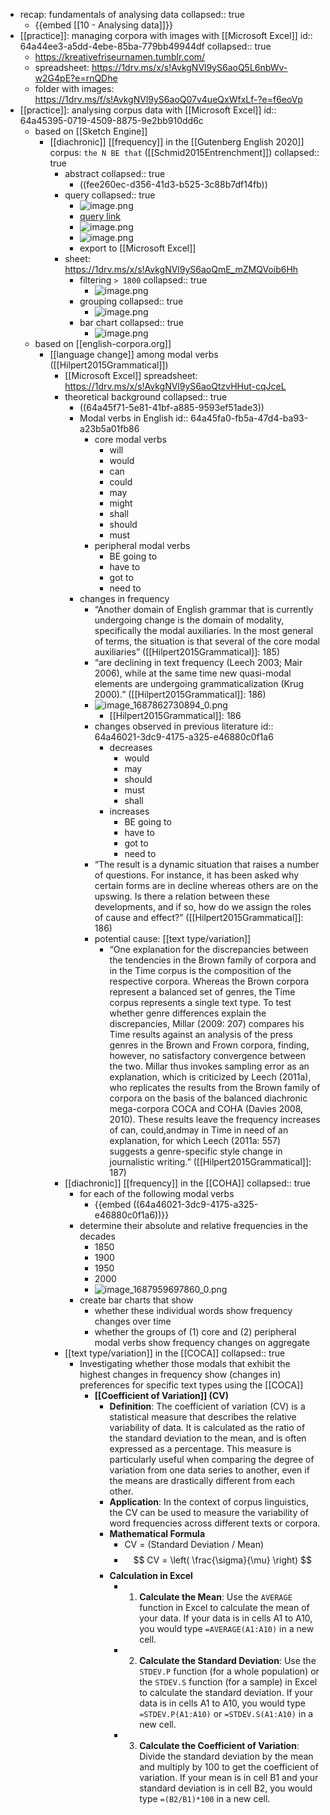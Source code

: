 - recap: fundamentals of analysing data
  collapsed:: true
	- {{embed [[10 - Analysing data]]}}
- [[practice]]: managing corpora with images with [[Microsoft Excel]]
  id:: 64a44ee3-a5dd-4ebe-85ba-779bb49944df
  collapsed:: true
	- https://kreativefriseurnamen.tumblr.com/
	- spreadsheet: https://1drv.ms/x/s!AvkgNVl9yS6aoQ5L6nbWv-w2G4pE?e=rnQDhe
	- folder with images: https://1drv.ms/f/s!AvkgNVl9yS6aoQ07v4ueQxWfxLf-?e=f6eoVp
- [[practice]]: analysing corpus data with [[Microsoft Excel]]
  id:: 64a45395-0719-4509-8875-9e2bb910dd6c
	- based on [[Sketch Engine]]
		- [[diachronic]] [[frequency]] in the [[Gutenberg English 2020]] corpus: `the N BE that` ([[Schmid2015Entrenchment]])
		  collapsed:: true
			- abstract
			  collapsed:: true
				- ((fee260ec-d356-41d3-b525-3c88b7df14fb))
			- query
			  collapsed:: true
				- ![image.png](../assets/image_1688491515745_0.png)
				- [query link](https://app.sketchengine.eu/#concordance?corpname=preloaded%2Fgutenberg20_en&tab=advanced&queryselector=cql&attrs=word&viewmode=kwic&attr_allpos=all&refs_up=0&shorten_refs=0&glue=1&gdexcnt=300&show_gdex_scores=0&itemsPerPage=20&structs=s%2Cg&refs=%3Dbook.title&default_attr=lemma&cql=%5Blemma%3D%22the%22%5D%20%5Btag%3D%22N.*%22%5D%20%5Blemma%3D%22be%22%5D%20%5Blemma%3D%22that%22%5D&showresults=1&showTBL=0&tbl_template=undefined&gdexconf=undefined&cb=slemma%3D%22the%22%23stag%3D%22N.*%22%23slemma%3D%22be%22%23slemma%3D%22that%22&f_tab=advanced&f_showrelfrq=1&f_showperc=1&f_showreldens=0&f_showreltt=0&c_customrange=0&operations=%5B%7B%22name%22%3A%22cql%22%2C%22arg%22%3A%22%5Blemma%3D%5C%22the%5C%22%5D%20%5Btag%3D%5C%22N.*%5C%22%5D%20%5Blemma%3D%5C%22be%5C%22%5D%20%5Blemma%3D%5C%22that%5C%22%5D%22%2C%22query%22%3A%7B%22queryselector%22%3A%22cqlrow%22%2C%22cql%22%3A%22%5Blemma%3D%5C%22the%5C%22%5D%20%5Btag%3D%5C%22N.*%5C%22%5D%20%5Blemma%3D%5C%22be%5C%22%5D%20%5Blemma%3D%5C%22that%5C%22%5D%22%2C%22default_attr%22%3A%22lemma%22%7D%2C%22id%22%3A308%7D%5D)
				- ![image.png](../assets/image_1688491675827_0.png)
				- ![image.png](../assets/image_1688491806418_0.png)
				- export to [[Microsoft Excel]]
			- sheet: https://1drv.ms/x/s!AvkgNVl9yS6aoQmE_mZMQVoib6Hh
				- filtering `> 1800`
				  collapsed:: true
					- ![image.png](../assets/image_1688492436783_0.png)
				- grouping
				  collapsed:: true
					- ![image.png](../assets/image_1688492484676_0.png)
				- bar chart
				  collapsed:: true
					- ![image.png](../assets/image_1688492535712_0.png)
	- based on [[english-corpora.org]]
		- [[language change]] among modal verbs ([[Hilpert2015Grammatical]])
			- [[Microsoft Excel]] spreadsheet: https://1drv.ms/x/s!AvkgNVl9yS6aoQtzvHHut-cqJceL
			- theoretical background
			  collapsed:: true
				- ((64a45f71-5e81-41bf-a885-9593ef51ade3))
				- Modal verbs in English
id:: 64a45fa0-fb5a-47d4-ba93-a23b5a01fb86
					- core modal verbs
						- will
						- would
						- can
						- could
						- may
						- might
						- shall
						- should
						- must
					- peripheral modal verbs
						- BE going to
						- have to
						- got to
						- need to
				- changes in frequency
					- “Another domain of English grammar that is currently undergoing change is the domain of modality, specifically the modal auxiliaries. In the most general of terms, the situation is that several of the core modal auxiliaries” ([[Hilpert2015Grammatical]]: 185)
					- “are declining in text frequency (Leech 2003; Mair 2006), while at the same time new quasi-modal elements are undergoing grammaticalization (Krug 2000).” ([[Hilpert2015Grammatical]]: 186)
					- ![image_1687862730894_0.png](../assets/image_1687862730894_0_1688494098240_0.png)
						- [[Hilpert2015Grammatical]]: 186
					- changes observed in previous literature
					  id:: 64a46021-3dc9-4175-a325-e46880c0f1a6
						- decreases
							- would
							- may
							- should
							- must
							- shall
						- increases
							- BE going to
							- have to
							- got to
							- need to
					- “The result is a dynamic situation that raises a number of questions. For instance, it has been asked why certain forms are in decline whereas others are on the upswing. Is there a relation between these developments, and if so, how do we assign the roles of cause and effect?” ([[Hilpert2015Grammatical]]: 186)
					- potential cause: [[text type/variation]]
						- “One explanation for the discrepancies between the tendencies in the Brown family of corpora and in the Time corpus is the composition of the respective corpora. Whereas the Brown corpora represent a balanced set of genres, the Time corpus represents a single text type. To test whether genre differences explain the discrepancies, Millar (2009: 207) compares his Time results against an analysis of the press genres in the Brown and Frown corpora, finding, however, no satisfactory convergence between the two. Millar thus invokes sampling error as an explanation, which is criticized by Leech (2011a), who replicates the results from the Brown family of corpora on the basis of the balanced diachronic mega-corpora COCA and COHA (Davies 2008, 2010). These results leave the frequency increases of can, could,andmay in Time in need of an explanation, for which Leech (2011a: 557) suggests a genre-specific style change in journalistic writing.” ([[Hilpert2015Grammatical]]: 187)
			- [[diachronic]] [[frequency]] in the [[COHA]]
			  collapsed:: true
				- for each of the following modal verbs
					- {{embed ((64a46021-3dc9-4175-a325-e46880c0f1a6))}}
				- determine their absolute and relative frequencies in the decades
					- 1850
					- 1900
					- 1950
					- 2000
					- ![image_1687959697860_0.png](../assets/image_1687959697860_0_1688494479728_0.png)
				- create bar charts that show
					- whether these individual words show frequency changes over time
					- whether the groups of (1) core and (2) peripheral modal verbs show frequency changes on aggregate
			- [[text type/variation]] in the [[COCA]]
			  collapsed:: true
				- Investigating whether those modals that exhibit the highest changes in frequency show (changes in) preferences for specific text types using the [[COCA]]
					- **[[Coefficient of Variation]] (CV)**
						- **Definition**: The coefficient of variation (CV) is a statistical measure that describes the relative variability of data. It is calculated as the ratio of the standard deviation to the mean, and is often expressed as a percentage. This measure is particularly useful when comparing the degree of variation from one data series to another, even if the means are drastically different from each other.
						- **Application**: In the context of corpus linguistics, the CV can be used to measure the variability of word frequencies across different texts or corpora.
						- **Mathematical Formula**
							- CV = (Standard Deviation / Mean)
							- $$ CV = \left( \frac{\sigma}{\mu} \right) $$
						- **Calculation in Excel**
							- 1. **Calculate the Mean**: Use the `AVERAGE` function in Excel to calculate the mean of your data. If your data is in cells A1 to A10, you would type `=AVERAGE(A1:A10)` in a new cell.
							- 2. **Calculate the Standard Deviation**: Use the `STDEV.P` function (for a whole population) or the `STDEV.S` function (for a sample) in Excel to calculate the standard deviation. If your data is in cells A1 to A10, you would type `=STDEV.P(A1:A10)` or `=STDEV.S(A1:A10)` in a new cell.
							- 3. **Calculate the Coefficient of Variation**: Divide the standard deviation by the mean and multiply by 100 to get the coefficient of variation. If your mean is in cell B1 and your standard deviation is in cell B2, you would type `=(B2/B1)*100` in a new cell.